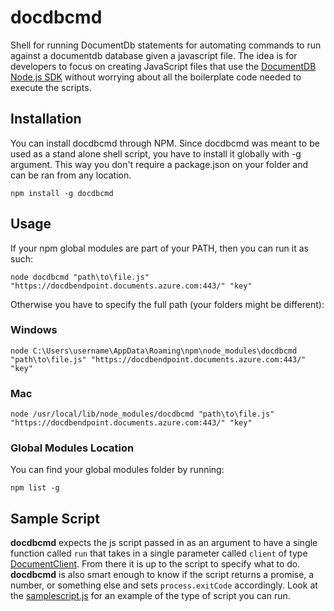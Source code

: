 # docdbcmd
Shell for running DocumentDb statements for automating commands to run against a documentdb database given a javascript file. The idea is for developers to focus on creating JavaScript files that use the [DocumentDB Node.js SDK](https://github.com/Azure/azure-documentdb-node) without worrying about all the boilerplate code needed to execute the scripts.

Installation
------------

You can install docdbcmd through NPM. Since docdbcmd was meant to be used as a stand alone shell script, you have to install it globally with -g argument. This way you don't require a package.json on your folder and can be ran from any location.

```
npm install -g docdbcmd
```

Usage
-----

If your npm global modules are part of your PATH, then you can run it as such:

```
node docdbcmd "path\to\file.js" "https://docdbendpoint.documents.azure.com:443/" "key"
```

Otherwise you have to specify the full path (your folders might be different):

### Windows ###

```
node C:\Users\username\AppData\Roaming\npm\node_modules\docdbcmd "path\to\file.js" "https://docdbendpoint.documents.azure.com:443/" "key"
```

### Mac ###

```
node /usr/local/lib/node_modules/docdbcmd "path\to\file.js" "https://docdbendpoint.documents.azure.com:443/" "key"
```

### Global Modules Location ###

You can find your global modules folder by running:
```
npm list -g
```

Sample Script
-------------
**docdbcmd** expects the js script passed in as an argument to have a single function called `run` that takes in a single parameter called `client` of type [DocumentClient](http://azure.github.io/azure-documentdb-node/DocumentClient.html). From there it is up to the script to specify what to do. **docdbcmd** is also smart enough to know if the script returns a promise, a number, or something else and sets `process.exitCode` accordingly. Look at the [samplescript.js](https://github.com/FishAngler/docdbcmd/blob/master/src/samplescript.js) for an example of the type of script you can run.
